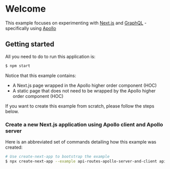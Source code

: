 # Welcome

This example focuses on experimenting with [Next.js](https://nextjs.org) and [GraphQL](https://graphql.org) - specifically using [Apollo](https://www.apollographql.com)

## Getting started

All you need to do to run this application is:

```sh
$ npm start
```

Notice that this example contains:

+ A Next.js page wrapped in the Apollo higher order component (HOC)
+ A static page that does not need to be wrapped by the Apollo higher order component (HOC)

If you want to create this example from scratch, please follow the steps below.

### Create a new Next.js application using Apollo client and Apollo server

Here is an abbreviated set of commands detailing how this example was created:

```sh
# Use create-next-app to bootstrap the example
$ npx create-next-app --example api-routes-apollo-server-and-client api-routes-apollo-server-and-client-app

```

